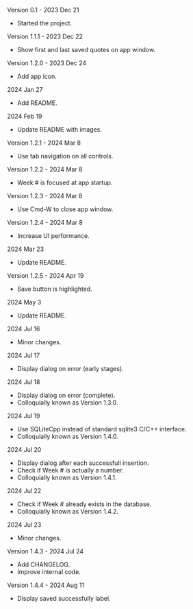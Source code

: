 Version 0.1 - 2023 Dec 21
- Started the project.

Version 1.1.1 - 2023 Dec 22
- Show first and last saved quotes on app window.

Version 1.2.0 - 2023 Dec 24
- Add app icon.

2024 Jan 27
- Add README.

2024 Feb 19
- Update README with images.

Version 1.2.1 - 2024 Mar 8
- Use tab navigation on all controls.

Version 1.2.2 - 2024 Mar 8
- Week # is focused at app startup.

Version 1.2.3 - 2024 Mar 8
- Use Cmd-W to close app window.

Version 1.2.4 - 2024 Mar 8
- Increase UI performance.

2024 Mar 23
- Update README.

Version 1.2.5 - 2024 Apr 19
- Save button is highlighted.

2024 May 3
- Update README.

2024 Jul 16
- Minor changes.

2024 Jul 17
- Display dialog on error (early stages).

2024 Jul 18
- Display dialog on error (complete).
- Colloquially known as Version 1.3.0.

2024 Jul 19
- Use SQLiteCpp instead of standard sqlite3 C/C++ interface.
- Colloquially known as Version 1.4.0.

2024 Jul 20
- Display dialog after each successfull insertion.
- Check if Week # is actually a number.
- Colloquially known as Version 1.4.1.

2024 Jul 22
- Check if Week # already exists in the database.
- Colloquially known as Version 1.4.2.

2024 Jul 23
- Minor changes.

Version 1.4.3 - 2024 Jul 24
- Add CHANGELOG.
- Improve internal code.

Version 1.4.4 - 2024 Aug 11
- Display saved successfully label.

